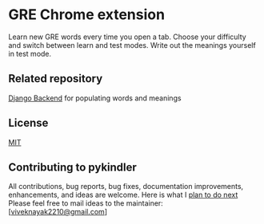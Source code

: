 # GRE Chrome extension
Learn new GRE words every time you open a tab. Choose your difficulty and switch between learn and test modes. Write out the meanings yourself in test mode.

## Related repository
[Django Backend](https://github.com/VivekBits2210/backend_for_gre_chrome_extension) for populating words and meanings

## License
[MIT](LICENSE)

## Contributing to pykindler

All contributions, bug reports, bug fixes, documentation improvements, enhancements, and ideas are welcome.
Here is what I [plan to do next](https://docs.google.com/document/d/1KMcxtuK0Lma0Jf2fQH_xRt93xYOkk7hXFEcTbkJqY0M/edit?usp=sharing) 
Please feel free to mail ideas to the maintainer: [viveknayak2210@gmail.com]
